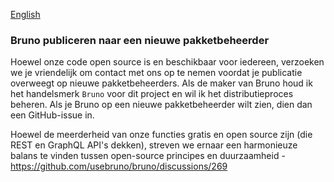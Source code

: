 [English](../../publishing.md)

### Bruno publiceren naar een nieuwe pakketbeheerder

Hoewel onze code open source is en beschikbaar voor iedereen, verzoeken we je vriendelijk om contact met ons op te nemen voordat je publicatie overweegt op nieuwe pakketbeheerders. Als de maker van Bruno houd ik het handelsmerk `Bruno` voor dit project en wil ik het distributieproces beheren. Als je Bruno op een nieuwe pakketbeheerder wilt zien, dien dan een GitHub-issue in.

Hoewel de meerderheid van onze functies gratis en open source zijn (die REST en GraphQL API's dekken), streven we ernaar een harmonieuze balans te vinden tussen open-source principes en duurzaamheid - https://github.com/usebruno/bruno/discussions/269